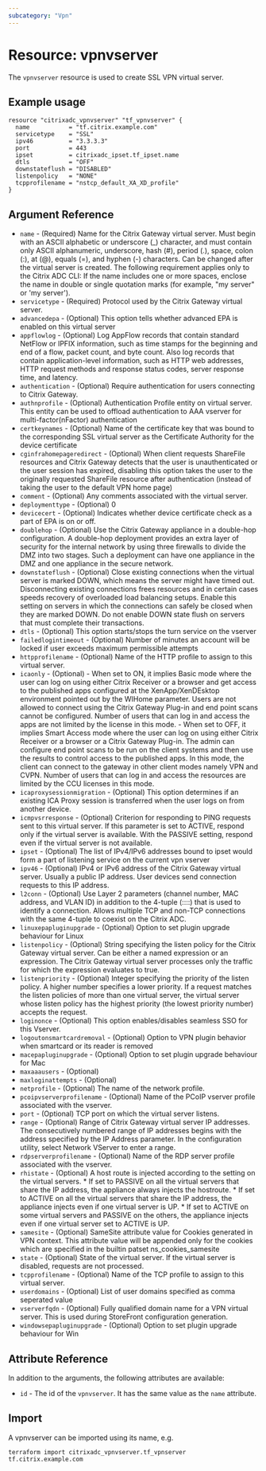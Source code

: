 ```yaml
---
subcategory: "Vpn"
---
```


# Resource: vpnvserver

The `vpnvserver` resource is used to create SSL VPN virtual server.

## Example usage

```hcl
resource "citrixadc_vpnvserver" "tf_vpnvserver" {
  name           = "tf.citrix.example.com"
  servicetype    = "SSL"
  ipv46          = "3.3.3.3"
  port           = 443
  ipset          = citrixadc_ipset.tf_ipset.name
  dtls           = "OFF"
  downstateflush = "DISABLED"
  listenpolicy   = "NONE"
  tcpprofilename = "nstcp_default_XA_XD_profile"
}
```

## Argument Reference

* `name` - (Required) Name for the Citrix Gateway virtual server. Must begin with an ASCII alphabetic or underscore (_) character, and must contain only ASCII alphanumeric, underscore, hash (#), period (.), space, colon (:), at (@), equals (=), and hyphen (-) characters. Can be changed after the virtual server is created.  The following requirement applies only to the Citrix ADC CLI: If the name includes one or more spaces, enclose the name in double or single quotation marks (for example, "my server" or 'my server').
* `servicetype` - (Required) Protocol used by the Citrix Gateway virtual server.
* `advancedepa` - (Optional) This option tells whether advanced EPA is enabled on this virtual server
* `appflowlog` - (Optional) Log AppFlow records that contain standard NetFlow or IPFIX information, such as time stamps for the beginning and end of a flow, packet count, and byte count. Also log records that contain application-level information, such as HTTP web addresses, HTTP request methods and response status codes, server response time, and latency.
* `authentication` - (Optional) Require authentication for users connecting to Citrix Gateway.
* `authnprofile` - (Optional) Authentication Profile entity on virtual server. This entity can be used to offload authentication to AAA vserver for multi-factor(nFactor) authentication
* `certkeynames` - (Optional) Name of the certificate key that was bound to the corresponding SSL virtual server as the Certificate Authority for the device certificate
* `cginfrahomepageredirect` - (Optional) When client requests ShareFile resources and Citrix Gateway detects that the user is unauthenticated or the user session has expired, disabling this option takes the user to the originally requested ShareFile resource after authentication (instead of taking the user to the default VPN home page)
* `comment` - (Optional) Any comments associated with the virtual server.
* `deploymenttype` - (Optional) 0
* `devicecert` - (Optional) Indicates whether device certificate check as a part of EPA is on or off.
* `doublehop` - (Optional) Use the Citrix Gateway appliance in a double-hop configuration. A double-hop deployment provides an extra layer of security for the internal network by using three firewalls to divide the DMZ into two stages. Such a deployment can have one appliance in the DMZ and one appliance in the secure network.
* `downstateflush` - (Optional) Close existing connections when the virtual server is marked DOWN, which means the server might have timed out. Disconnecting existing connections frees resources and in certain cases speeds recovery of overloaded load balancing setups. Enable this setting on servers in which the connections can safely be closed when they are marked DOWN.  Do not enable DOWN state flush on servers that must complete their transactions.
* `dtls` - (Optional) This option starts/stops the turn service on the vserver
* `failedlogintimeout` - (Optional) Number of minutes an account will be locked if user exceeds maximum permissible attempts
* `httpprofilename` - (Optional) Name of the HTTP profile to assign to this virtual server.
* `icaonly` - (Optional) - When set to ON, it implies Basic mode where the user can log on using either Citrix Receiver or a browser and get access to the published apps configured at the XenApp/XenDEsktop environment pointed out by the WIHome parameter. Users are not allowed to connect using the Citrix Gateway Plug-in and end point scans cannot be configured. Number of users that can log in and access the apps are not limited by the license in this mode.   - When set to OFF, it implies Smart Access mode where the user can log on using either Citrix Receiver or a browser or a Citrix Gateway Plug-in. The admin can configure end point scans to be run on the client systems and then use the results to control access to the published apps. In this mode, the client can connect to the gateway in other client modes namely VPN and CVPN. Number of users that can log in and access the resources are limited by the CCU licenses in this mode.
* `icaproxysessionmigration` - (Optional) This option determines if an existing ICA Proxy session is transferred when the user logs on from another device.
* `icmpvsrresponse` - (Optional) Criterion for responding to PING requests sent to this virtual server. If this parameter is set to ACTIVE, respond only if the virtual server is available. With the PASSIVE setting, respond even if the virtual server is not available.
* `ipset` - (Optional) The list of IPv4/IPv6 addresses bound to ipset would form a part of listening service on the current vpn vserver
* `ipv46` - (Optional) IPv4 or IPv6 address of the Citrix Gateway virtual server. Usually a public IP address. User devices send connection requests to this IP address.
* `l2conn` - (Optional) Use Layer 2 parameters (channel number, MAC address, and VLAN ID) in addition to the 4-tuple (<source IP>:<source port>::<destination IP>:<destination port>) that is used to identify a connection. Allows multiple TCP and non-TCP connections with the same 4-tuple to coexist on the Citrix ADC.
* `linuxepapluginupgrade` - (Optional) Option to set plugin upgrade behaviour for Linux
* `listenpolicy` - (Optional) String specifying the listen policy for the Citrix Gateway virtual server. Can be either a named expression or an expression. The Citrix Gateway virtual server processes only the traffic for which the expression evaluates to true.
* `listenpriority` - (Optional) Integer specifying the priority of the listen policy. A higher number specifies a lower priority. If a request matches the listen policies of more than one virtual server, the virtual server whose listen policy has the highest priority (the lowest priority number) accepts the request.
* `loginonce` - (Optional) This option enables/disables seamless SSO for this Vserver.
* `logoutonsmartcardremoval` - (Optional) Option to VPN plugin behavior when smartcard or its reader is removed
* `macepapluginupgrade` - (Optional) Option to set plugin upgrade behaviour for Mac
* `maxaaausers` - (Optional)
* `maxloginattempts` - (Optional)
* `netprofile` - (Optional) The name of the network profile.
* `pcoipvserverprofilename` - (Optional) Name of the PCoIP vserver profile associated with the vserver.
* `port` - (Optional) TCP port on which the virtual server listens.
* `range` - (Optional) Range of Citrix Gateway virtual server IP addresses. The consecutively numbered range of IP addresses begins with the address specified by the IP Address parameter.  In the configuration utility, select Network VServer to enter a range.
* `rdpserverprofilename` - (Optional) Name of the RDP server profile associated with the vserver.
* `rhistate` - (Optional) A host route is injected according to the setting on the virtual servers.             * If set to PASSIVE on all the virtual servers that share the IP address, the appliance always injects the hostroute.             * If set to ACTIVE on all the virtual servers that share the IP address, the appliance injects even if one virtual server is UP.             * If set to ACTIVE on some virtual servers and PASSIVE on the others, the appliance injects even if one virtual server set to ACTIVE is UP.
* `samesite` - (Optional) SameSite attribute value for Cookies generated in VPN context. This attribute value will be appended only for the cookies which are specified in the builtin patset ns_cookies_samesite
* `state` - (Optional) State of the virtual server. If the virtual server is disabled, requests are not processed.
* `tcpprofilename` - (Optional) Name of the TCP profile to assign to this virtual server.
* `userdomains` - (Optional) List of user domains specified as comma seperated value
* `vserverfqdn` - (Optional) Fully qualified domain name for a VPN virtual server. This is used during StoreFront configuration generation.
* `windowsepapluginupgrade` - (Optional) Option to set plugin upgrade behaviour for Win

## Attribute Reference

In addition to the arguments, the following attributes are available:

* `id` - The id of the `vpnvserver`. It has the same value as the `name` attribute.

## Import

A vpnvserver can be imported using its name, e.g.

```shell
terraform import citrixadc_vpnvserver.tf_vpnserver tf.citrix.example.com
```
